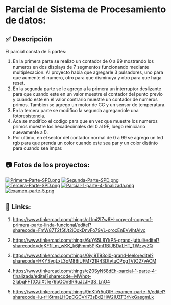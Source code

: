 # Parcial de Sistema de Procesamiento de datos: 

## :white_check_mark: Descripción
El parcial consta de 5 partes:
1. En la primera parte se realizo un contador de 0 a 99 mostrando los numeros en dos displays de 7 segmentos funcionando mediante multiplexacion. Al proyecto habia que agregarle 3 pulsadores, uno para que aumente el numero, otro para que disminuya y otro para que haga reset.
2. En la segunda parte se le agrego a la primera un interruptor deslizante para que cuando este en un valor muestre el contador del punto previo y cuando este en el valor contrario muestre un contador de numeros primos. Tambien se agrego un motor de CC y un sensor de temperatura. 
3. En la tercera parte se modifico la segunda agregandole una fotoresistencia.
4. Aca se modifico el codigo para que en vez que muestre los numeros primos muestre los hexadecimales del 0 al 9F, luego reiniciarlo nuevamente a 0.
5. Por ultimo, en el sector del contador normal de 0 a 99 se agrego un led rgb para que prenda un color cuando este sea par y un color distinto para cuando sea impar. 

## :camera: Fotos de los proyectos:
[![Primera-Parte-SPD.png](https://i.postimg.cc/0Qp0fQSP/Primera-Parte-SPD.png)](https://postimg.cc/phLjVPk6)
[![Segunda-Parte-SPD.png](https://i.postimg.cc/CLdfM5K5/Segunda-Parte-SPD.png)](https://postimg.cc/zVZf0JKY)
[![Tercera-Parte-SPD.png](https://i.postimg.cc/0QcbP1R7/Tercera-Parte-SPD.png)](https://postimg.cc/TL5RJSPP)
[![Parcial-1-parte-4-finalizada.png](https://i.postimg.cc/DZMndqhL/Parcial-1-parte-4-finalizada.png)](https://postimg.cc/HcXqT8Vk)
[![examen-parte-5.png](https://i.postimg.cc/hjkPR9Yg/examen-parte-5.png)](https://postimg.cc/ftvhx0Zg)

## :rocket: Links:
1. https://www.tinkercad.com/things/cLlmi2lZw6H-copy-of-copy-of-primera-parte-linda-funcional/editel?sharecode=FmW87T2f5fJt2iOokDnvFo79VL-orocEnEVvIhtAIyc

2. https://www.tinkercad.com/things/6uY65L8YkP5-grand-juttuli/editel?sharecode=dgKF1iLm_wKK_k6jFmm5PjKmf1BfJBDaLHT_TWzvyZQ

3. https://www.tinkercad.com/things/0iyl9T93ol0-grand-leelo/editel?sharecode=HKYSvqLxL3oM8BiUFM721R43DtytuCPpgTVtO27vACM

4. https://www.tinkercad.com/things/cZ0SyN58dEh-parcial-1-parte-4-finalizada/editel?sharecode=MWhpt-2labqFFTtCUlXtTe76bOOnBRRuJzJH3S_LnO4

5. https://www.tinkercad.com/things/9nKlVr5uOlH-examen-parte-5/editel?sharecode=Iu-rH6tmaLHQpCGCVrl73sBd2HW2lUZF3rNxGasgmLk

